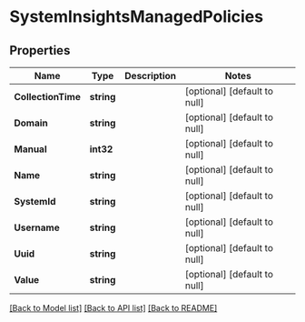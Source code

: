 # SystemInsightsManagedPolicies

## Properties
Name | Type | Description | Notes
------------ | ------------- | ------------- | -------------
**CollectionTime** | **string** |  | [optional] [default to null]
**Domain** | **string** |  | [optional] [default to null]
**Manual** | **int32** |  | [optional] [default to null]
**Name** | **string** |  | [optional] [default to null]
**SystemId** | **string** |  | [optional] [default to null]
**Username** | **string** |  | [optional] [default to null]
**Uuid** | **string** |  | [optional] [default to null]
**Value** | **string** |  | [optional] [default to null]

[[Back to Model list]](../README.md#documentation-for-models) [[Back to API list]](../README.md#documentation-for-api-endpoints) [[Back to README]](../README.md)

